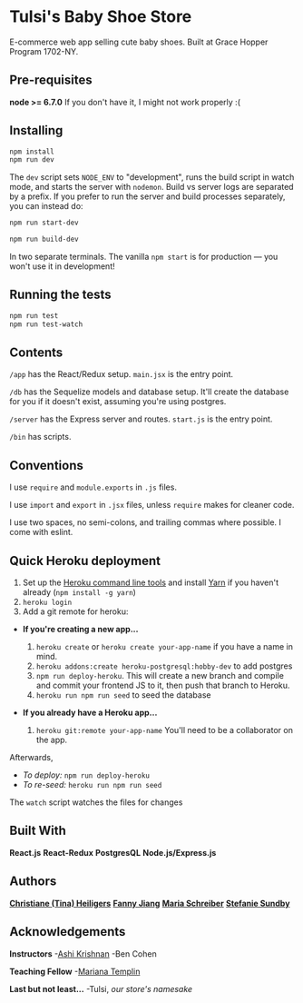 # Tulsi's Baby Shoe Store

E-commerce web app selling cute baby shoes. Built at Grace Hopper Program 1702-NY.

## Pre-requisites

**node >= 6.7.0**
If you don't have it, I might not work properly :(

## Installing

```sh
npm install
npm run dev
```

The `dev` script sets `NODE_ENV` to "development", runs the build script in watch mode, and
starts the server with `nodemon`. Build vs server logs are separated by a prefix. If you prefer
to run the server and build processes separately, you can instead do:

```sh
npm run start-dev
```

```sh
npm run build-dev
```

In two separate terminals. The vanilla `npm start` is for production — you won't use it in development!

## Running the tests

```sh
npm run test
npm run test-watch
```

## Contents

`/app` has the React/Redux setup. `main.jsx` is the entry point.

`/db` has the Sequelize models and database setup. It'll create the database for you if it doesn't exist,
assuming you're using postgres.

`/server` has the Express server and routes. `start.js` is the entry point.

`/bin` has scripts.

## Conventions

I use `require` and `module.exports` in `.js` files.

I use `import` and `export` in `.jsx` files, unless `require` makes for cleaner code.

I use two spaces, no semi-colons, and trailing commas where possible. I come with eslint.

## Quick Heroku deployment

1. Set up the [Heroku command line tools](https://devcenter.heroku.com/articles/heroku-cli) and install [Yarn](https://yarnpkg.com/en/) if you haven't already (`npm install -g yarn`)
2. `heroku login`
3. Add a git remote for heroku:
  - **If you're creating a new app...**
    1. `heroku create` or `heroku create your-app-name` if you have a name in mind.
    2. `heroku addons:create heroku-postgresql:hobby-dev` to add postgres
    3. `npm run deploy-heroku`. This will create a new branch and compile and commit your frontend JS to it, then push that branch to Heroku.
    4. `heroku run npm run seed` to seed the database

  - **If you already have a Heroku app...**
    1.  `heroku git:remote your-app-name` You'll need to be a collaborator on the app.

Afterwards,
  - *To deploy:* `npm run deploy-heroku`
  - *To re-seed:* `heroku run npm run seed`

The `watch` script watches the files for changes

## Built With

**React.js**
**React-Redux**
**PostgresQL**
**Node.js/Express.js**

## Authors

**[Christiane (Tina) Heiligers](https://github.com/TinaHeiligers)**
**[Fanny Jiang](https://github.com/fanny-jiang)**
**[Maria Schreiber](https://github.com/Meschreiber)**
**[Stefanie Sundby](https://github.com/ssundby)**

## Acknowledgements

**Instructors**
-[Ashi Krishnan](https://github.com/queerviolet)
-Ben Cohen

**Teaching Fellow**
-[Mariana Templin](https://github.com/goldienova)

**Last but not least...**
-Tulsi, _our store's namesake_
